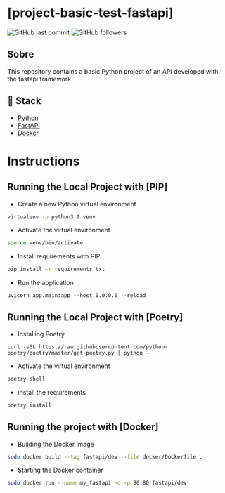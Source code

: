 # [project-basic-test-fastapi]

![GitHub last commit](https://img.shields.io/github/last-commit/FernandoCelmer/project-basic-test-fastapi)
![GitHub followers](https://img.shields.io/github/followers/FernandoCelmer?label=Fernando%20Celmer&style=social)

## Sobre
This repository contains a basic Python project of an API developed with the fastapi framework.

## 🚀 Stack

- [Python](https://www.python.org/) 
- [FastAPI](https://fastapi.tiangolo.com/)
- [Docker](https://docs.docker.com/)

# Instructions
## Running the Local Project with [PIP]

 - Create a new Python virtual environment
```bash
virtualenv -p python3.9 venv
```
 - Activate the virtual environment
```bash
source venv/bin/activate
```
 - Install requirements with PIP
```bash
pip install -r requirements.txt
```
 - Run the application
```
uvicorn app.main:app --host 0.0.0.0 --reload
```
## Running the Local Project with [Poetry]
 - Installing Poetry
 ```
 curl -sSL https://raw.githubusercontent.com/python-poetry/poetry/master/get-poetry.py | python -
 ```

  - Activate the virtual environment
```bash
poetry shell
```
 - install the requirements
```bash
poetry install
```

## Running the project with [Docker]

 - Building the Docker image

```bash
sudo docker build --tag fastapi/dev --file docker/Dockerfile .
```

 - Starting the Docker container

```bash
sudo docker run --name my_fastapi -d -p 80:80 fastapi/dev
```
